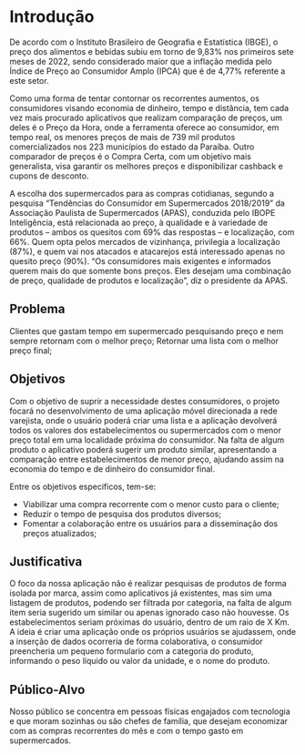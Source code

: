 # Introdução

De acordo com o Instituto Brasileiro de Geografia e Estatística (IBGE), o preço dos alimentos e bebidas subiu em torno de 9,83% nos primeiros sete meses de 2022, sendo considerado maior que a inflação medida pelo Índice de Preço ao Consumidor Amplo (IPCA) que é de 4,77% referente a este setor.

Como uma forma de tentar contornar os recorrentes aumentos, os consumidores visando economia de dinheiro, tempo e distância, tem cada vez mais procurado aplicativos que realizam comparação de preços, um deles é o Preço da Hora, onde a ferramenta oferece ao consumidor, em tempo real, os menores preços de mais de 739 mil produtos comercializados nos 223 municípios do estado da Paraíba. Outro comparador de preços é o Compra Certa, com um objetivo mais generalista, visa garantir os melhores preços e disponibilizar cashback e cupons de desconto.

A escolha dos supermercados para as compras cotidianas, segundo a pesquisa “Tendências do Consumidor em Supermercados 2018/2019” da Associação Paulista de Supermercados (APAS), conduzida pelo IBOPE Inteligência, está relacionada ao preço, à qualidade e à variedade de produtos – ambos os quesitos com 69% das respostas – e localização, com 66%. Quem opta pelos mercados de vizinhança, privilegia a localização (87%), e quem vai nos atacados e atacarejos está interessado apenas no quesito preço (90%). “Os consumidores mais exigentes e informados querem mais do que somente bons preços. Eles desejam uma combinação de preço, qualidade de produtos e localização”, diz o presidente da APAS.

## Problema

Clientes que gastam tempo em supermercado pesquisando preço e nem sempre retornam com o melhor preço;
Retornar uma lista com o melhor preço final;

## Objetivos

Com o objetivo de suprir a necessidade destes consumidores, o projeto focará no desenvolvimento de uma aplicação móvel direcionada a rede varejista, onde o usuário poderá criar uma lista e a aplicação devolverá todos os valores dos estabelecimentos ou supermercados com o menor preço total em uma localidade próxima do consumidor. Na falta de algum produto o aplicativo poderá sugerir um produto similar, apresentando a comparação entre estabelecimentos de menor preço, ajudando assim na economia do tempo e de dinheiro do consumidor final.

Entre os objetivos especificos, tem-se:
- Viabilizar uma compra recorrente com o menor custo para o cliente;
- Reduzir o tempo de pesquisa dos produtos diversos;
- Fomentar a colaboração entre os usuários para a disseminação dos preços atualizados;

## Justificativa

O foco da nossa aplicação não é realizar pesquisas de produtos de forma isolada por marca, assim como aplicativos já existentes, mas sim uma listagem de produtos, podendo ser filtrada por categoria, na falta de algum item seria sugerido um similar ou apenas ignorado caso não houvesse.
Os estabelecimentos seriam próximas do usuário, dentro de um raio de X Km.
A ideia é criar uma aplicação onde os próprios usuários se ajudassem, onde a inserção de dados ocorreria de forma colaborativa, o consumidor preencheria um pequeno formulario com a categoria do produto, informando o peso líquido ou valor da unidade, e o nome do produto.

## Público-Alvo

Nosso público se concentra em pessoas físicas engajados com tecnologia e que moram sozinhas ou são chefes de família, que desejam economizar com as compras recorrentes do mês e com o tempo gasto em supermercados.
